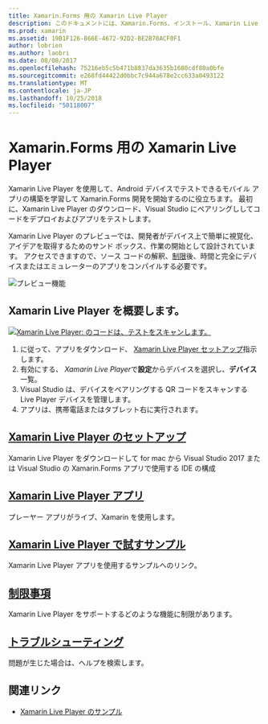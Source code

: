 ```yaml
---
title: Xamarin.Forms 用の Xamarin Live Player
description: このドキュメントには、Xamarin.Forms、インストール、Xamarin Live Player アプリ、Xamarin Live Player、制限事項を使用するサンプルを記述して、トラブルシューティング用の Xamarin Live Player がについて説明します。
ms.prod: xamarin
ms.assetid: 19B1F126-866E-4672-92D2-BE2B70ACF0F1
author: lobrien
ms.author: laobri
ms.date: 08/08/2017
ms.openlocfilehash: 75216eb5c5b471b8837da3635b1680cdf80a0bfe
ms.sourcegitcommit: e268fd44422d0bbc7c944a678e2cc633a0493122
ms.translationtype: MT
ms.contentlocale: ja-JP
ms.lasthandoff: 10/25/2018
ms.locfileid: "50118007"
---
```

# <a name="xamarin-live-player-for-xamarinforms"></a>Xamarin.Forms 用の Xamarin Live Player

Xamarin Live Player を使用して、Android デバイスでテストできるモバイル アプリの構築を学習して Xamarin.Forms 開発を開始するのに役立ちます。 最初に、Xamarin Live Player のダウンロード、Visual Studio にペアリングししてコードをデプロイおよびアプリをテストします。

Xamarin Live Player のプレビューでは、開発者がデバイス上で簡単に視覚化、アイデアを取得するためのサンド ボックス、作業の開始として設計されています。 アクセスできますので、ソース コードの解釈、[制限](limitations.md)後、時間と完全にデバイスまたはエミュレーターのアプリをコンパイルする必要です。

![プレビュー機能](~/media/shared/preview.png)

## <a name="get-started-with-xamarin-live-player"></a>Xamarin Live Player を概要します。

[![Xamarin Live Player: のコードは、テストをスキャンします。](images/xamarin-live.png)](images/xamarin-live-sml.png#lightbox)

1. に従って、アプリをダウンロード、 [Xamarin Live Player セットアップ](install.md)指示します。
2. 有効にする、 *Xamarin Live Player*で**設定**からデバイスを選択し、**デバイス**一覧。
3. Visual Studio は、デバイスをペアリングする QR コードをスキャンする Live Player デバイスを管理します。
4. アプリは、携帯電話またはタブレット右に実行されます。

## <a name="xamarin-live-player-setupinstallmd"></a>[Xamarin Live Player のセットアップ](install.md)

Xamarin Live Player をダウンロードして for mac から Visual Studio 2017 または Visual Studio の Xamarin.Forms アプリで使用する IDE の構成 

## <a name="xamarin-live-player-appplayermd"></a>[Xamarin Live Player アプリ](player.md)

プレーヤー アプリがライブ、Xamarin を使用します。

## <a name="samples-to-try-with-xamarin-live-playersamplesmd"></a>[Xamarin Live Player で試すサンプル](samples.md)

Xamarin Live Player アプリを使用するサンプルへのリンク。

## <a name="limitationslimitationsmd"></a>[制限事項](limitations.md)

Xamarin Live Player をサポートするどのような機能に制限があります。

## <a name="troubleshootingtroubleshootingmd"></a>[トラブルシューティング](troubleshooting.md)

問題が生じた場合は、ヘルプを検索します。

## <a name="related-links"></a>関連リンク

- [Xamarin Live Player のサンプル](https://developer.xamarin.com/samples/xamarin-live-player/all/)
